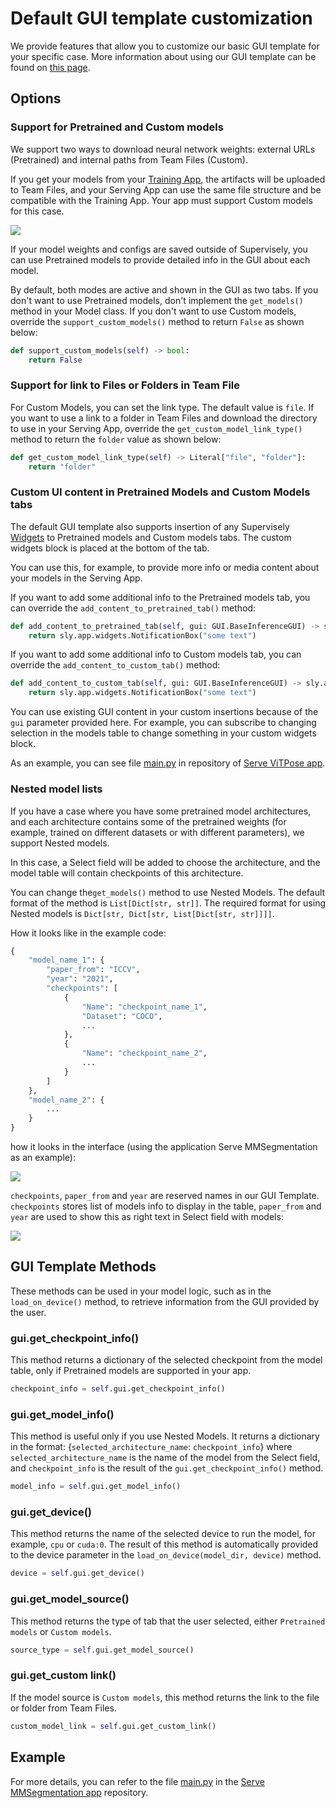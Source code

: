 # Default GUI template customization

We provide features that allow you to customize our basic GUI template for your specific case. More information about using our GUI template can be found on [this page](use-gui-template.md).

## Options

### Support for Pretrained and Custom models

We support two ways to download neural network weights: external URLs (Pretrained) and internal paths from Team Files (Custom). 

If you get your models from your [Training App](../training/training-dashboard.md), the artifacts will be uploaded to Team Files, and your Serving App can use the same file structure and be compatible with the Training App. Your app must support Custom models for this case. 

![](https://user-images.githubusercontent.com/97401023/224482124-e4fc45d8-2f42-4a94-b7fd-030fc75c3a41.png)

If your model weights and configs are saved outside of Supervisely, you can use Pretrained models to provide detailed info in the GUI about each model. 

By default, both modes are active and shown in the GUI as two tabs. If you don't want to use Pretrained models, don't implement the `get_models()` method in your Model class. If you don't want to use Custom models, override the `support_custom_models()` method to return `False` as shown below:

```python
def support_custom_models(self) -> bool:
    return False
```

### Support for link to Files or Folders in Team File

For Custom Models, you can set the link type. The default value is `file`. If you want to use a link to a folder in Team Files and download the directory to use in your Serving App, override the `get_custom_model_link_type()` method to return the `folder` value as shown below:

```python
def get_custom_model_link_type(self) -> Literal["file", "folder"]:
    return "folder"
```

### Custom UI content in Pretrained Models and Custom Models tabs

The default GUI template also supports insertion of any Supervisely [Widgets](../../widgets/README.md) to Pretrained models and Custom models tabs. The custom widgets block is placed at the bottom of the tab.

You can use this, for example, to provide more info or media content about your models in the Serving App.

If you want to add some additional info to the Pretrained models tab, you can override the `add_content_to_pretrained_tab()` method:

```python
def add_content_to_pretrained_tab(self, gui: GUI.BaseInferenceGUI) -> sly.app.widgets.Widget:
    return sly.app.widgets.NotificationBox("some text")
```

If you want to add some additional info to Custom models tab, you can override the `add_content_to_custom_tab()` method:

```python
def add_content_to_custom_tab(self, gui: GUI.BaseInferenceGUI) -> sly.app.widgets.Widget:
    return sly.app.widgets.NotificationBox("some text")
```

You can use existing GUI content in your custom insertions because of the `gui` parameter provided here. For example, you can subscribe to changing selection in the models table to change something in your custom widgets block.

As an example, you can see file [main.py](https://github.com/supervisely-ecosystem/vitpose/blob/master/serve/src/main.py) in repository of [Serve ViTPose app](https://ecosystem.supervise.ly/apps/vitpose/serve).

### Nested model lists

If you have a case where you have some pretrained model architectures, and each architecture contains some of the pretrained weights (for example, trained on different datasets or with different parameters), we support Nested models.

In this case, a Select field will be added to choose the architecture, and the model table will contain checkpoints of this architecture.

You can change the`get_models()` method to use Nested Models. The default format of the method is `List[Dict[str, str]]`. The required format for using Nested models is `Dict[str, Dict[str, List[Dict[str, str]]]]`.

How it looks like in the example code:

```python
{
    "model_name_1": {
        "paper_from": "ICCV",
        "year": "2021",
        "checkpoints": [
            {
                "Name": "checkpoint_name_1",
                "Dataset": "COCO",
                ...
            },
            {
                "Name": "checkpoint_name_2",
                ...
            }
        ]
    },
    "model_name_2": {
        ...
    }
}
```

how it looks in the interface (using the application Serve MMSegmentation as an example):

![](https://user-images.githubusercontent.com/97401023/224482240-c4d5bdfa-2132-4d96-ba03-b5684092f09d.png)

`checkpoints`, `paper_from` and `year` are reserved names in our GUI Template. `checkpoints` stores list of models info to display in the table, `paper_from` and `year` are used to show this as right text in Select field with models:

![](https://user-images.githubusercontent.com/97401023/224482256-338074fa-768a-4a7f-9e99-853b6811c292.png)

## GUI Template Methods

These methods can be used in your model logic, such as in the `load_on_device()` method, to retrieve information from the GUI provided by the user.

### gui.get_checkpoint_info()

This method returns a dictionary of the selected checkpoint from the model table, only if Pretrained models are supported in your app.

```python
checkpoint_info = self.gui.get_checkpoint_info()
```

### gui.get_model_info()

This method is useful only if you use Nested Models. It returns a dictionary in the format:
{`selected_architecture_name`: `checkpoint_info`}
where `selected_architecture_name` is the name of the model from the Select field, and `checkpoint_info` is the result of the `gui.get_checkpoint_info()` method.

```python
model_info = self.gui.get_model_info()
```

### gui.get_device()

This method returns the name of the selected device to run the model, for example, `cpu` or `cuda:0`. The result of this method is automatically provided to the device parameter in the `load_on_device(model_dir, device)` method.

```python
device = self.gui.get_device()
```

### gui.get_model_source()

This method returns the type of tab that the user selected, either `Pretrained models` or `Custom models`.

```python
source_type = self.gui.get_model_source()
```

### gui.get_custom link()

If the model source is `Custom models`, this method returns the link to the file or folder from Team Files.

```python
custom_model_link = self.gui.get_custom_link()
```

## Example

For more details, you can refer to the file [main.py](https://github.com/supervisely-ecosystem/mmsegmentation/blob/main/serve/src/main.py) in the [Serve MMSegmentation app](https://ecosystem.supervise.ly/apps/mmsegmentation/serve) repository.